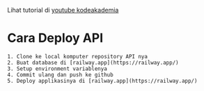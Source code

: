 Lihat tutorial di [youtube kodeakademia](https://www.youtube.com/watch?v=eBKV9cXwHqE&t=81s)
# Cara Deploy API
    1. Clone ke local komputer repository API nya
    2. Buat database di [railway.app](https://railway.app/)
    3. Setup environment variablenya
    4. Commit ulang dan push ke github
    5. Deploy applikasinya di [railway.app](https://railway.app/)
